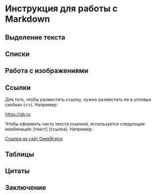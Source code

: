 # Инструкция для работы с Markdown

## Выделение текста

## Списки

## Работа с изображениями

## Ссылки

Для того, чтобы разместить ссылку, нужно разместить ее в угловых скобках (<>). Например:

<https://gb.ru>

Чтобы оформить часть текста ссылкой, используется следующая комбинация: [текст] (ссылка). Например:

[Ссылка на сайт GeekBrains](https://gb.ru)

## Таблицы

## Цитаты

## Заключение